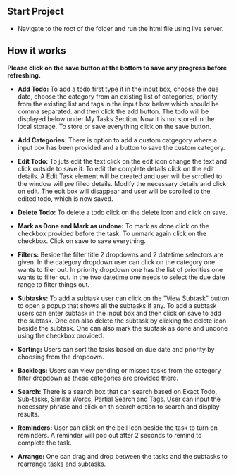 ## Start Project

* Navigate to the root of the folder and run the html file using live server.

## How it works
**Please click on the save button at the bottom to save any progress before refreshing.**
* **Add Todo:** To add a todo first type it in the input box, choose the due date, choose the category from an existing list of categories, priority from the existing list and tags in the input box below which should be comma separated. and then click the add button. The todo will be displayed below under My Tasks Section. Now it is not stored in the local storage. To store or save everything click on the save button.

* **Add Categories:** There is option to add a custom catgegory where a input box has been provided and a button to save the custom category.

* **Edit Todo:** To juts edit the text click on the edit icon change the text and click outside to save it. To edit the complete details click on the edit details. A Edit Task element will be created and user will be scrolled to the window will pre filled details. Modify the necessary details and click on edit. The edit box will disappear and user will be scrolled to the edited todo, which is now saved.

* **Delete Todo:** To delete a todo click on the delete icon and click on save.

* **Mark as Done and Mark as undone:** To mark as done click on the checkbox provided before the task. To unmark again click on the checkbox. Click on save to save everything.

* **Filters:** Beside the filter title 2 dropdowns and 2 datetime selectors are given. In the category dropdown user can click on the category one wants to filer out. In priority dropdown one has the list of priorities one wants to filter out. In the two datetime one needs to select the due date range to filter things out.

* **Subtasks:** To add a subtask user can click on the "View Subtask" button to open a popup that shows all the subtasks if any. To add a subtask users can enter subtask in the input box and then click on save to add the subtask. One can also delete the subtask by clicking the delete icon beside the subtask. One can also mark the subtask as done and undone using the checkbox provided.

* **Sorting:** Users can sort the tasks based on due date and priority by choosing from the dropdown. 

* **Backlogs:** Users can view pending or missed tasks from the category filter dropdown as these categories are provided there. 

* **Search:** There is a search box that can search based on Exact Todo, Sub-tasks, Similar Words, Partial Search and Tags. User can input the necessary phrase and click on th search option to search and display results.

* **Reminders:** User can click on the bell icon beside the task to turn on reminders. A reminder will pop out after 2 seconds to remind to complete the task.

* **Arrange:** One can drag and drop between the tasks and the subtasks to rearrange tasks and subtasks.


